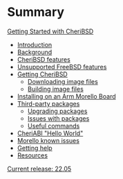 # Summary

[Getting Started with CheriBSD](cover/README.md)
- [Introduction](introduction/README.md)
- [Background](background/README.md)
- [CheriBSD features](features/README.md)
- [Unsupported FreeBSD features](nonfeatures/README.md)
- [Getting CheriBSD](getting/README.md)
  - [Downloading image files](downloading/README.md)
  - [Building image files](building/README.md)
- [Installing on an Arm Morello Board](installing/README.md)
- [Third-party packages](packages/README.md)
  - [Upgrading packages](packages/upgrading.md)
  - [Issues with packages](packages/issues.md)
  - [Useful commands](packages/commands.md)
- [CheriABI "Hello World"](helloworld/README.md)
- [Morello known issues](issues/README.md)
- [Getting help](support/README.md)
- [Resources](resources/README.md)

<!--
NOTE: A release version is also in README.md.
-->
[Current release: 22.05]()

